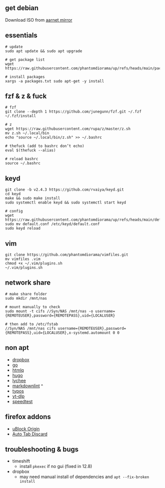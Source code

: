## get debian

Download ISO from [aarnet mirror](https://mirror.aarnet.edu.au/pub/debian-cd/current-live/amd64/iso-hybrid/)

## essentials

```
# update
sudo apt update && sudo apt upgrade

# get package list
wget https://raw.githubusercontent.com/phantomdiorama/up/refs/heads/main/packages.txt

# install packages
xargs -a packages.txt sudo apt-get -y install
```

## fzf & z & fuck

```
# fzf
git clone --depth 1 https://github.com/junegunn/fzf.git ~/.fzf
~/.fzf/install

# z
wget https://raw.githubusercontent.com/rupa/z/master/z.sh
mv z.sh ~/.local/bin
echo "source ~/.local/bin/z.sh" >> ~/.bashrc

# thefuck (add to bashrc don’t echo)
eval $(thefuck --alias)

# reload bashrc
source ~/.bashrc
```

## keyd

```
git clone -b v2.4.3 https://github.com/rvaiya/keyd.git
cd keyd
make && sudo make install
sudo systemctl enable keyd && sudo systemctl start keyd

# config
wget https://raw.githubusercontent.com/phantomdiorama/up/refs/heads/main/default.conf
sudo mv default.conf /etc/keyd/default.conf
sudo keyd reload
```

## vim

```
git clone https://github.com/phantomdiorama/vimfiles.git
mv vimfiles .vim
chmod +x ~/.vim/plugins.sh
~/.vim/plugins.sh
```

## network share

```
# make share folder
sudo mkdir /mnt/nas

# mount manually to check
sudo mount -t cifs //Syn/NAS /mnt/nas -o username={REMOTEUSER},password={REMOTEPASS},uid={LOCALUSER}

# then add to /etc/fstab
//Syn/NAS /mnt/nas cifs username={REMOTEUSER},password={REMOTEPASS},uid={LOCALUSER},x-systemd.automount 0 0
```

## non apt

- [dropbox](https://linux.dropbox.com/packages/debian/)
- [go](https://go.dev/)
- [htmlq](https://github.com/mgdm/htmlq)
- [hugo](https://github.com/gohugoio/hugo)
- [lychee](https://github.com/lycheeverse/lychee)
- [markdownlint](https://github.com/igorshubovych/markdownlint-cli) ^
- [typos](https://github.com/crate-ci/typos/releases)
- [yt-dlp](https://github.com/yt-dlp/yt-dlp)
- [speedtest](https://www.speedtest.net/apps/cli)

## firefox addons

- [uBlock Origin](https://addons.mozilla.org/en-US/firefox/addon/ublock-origin/) 
- [Auto Tab Discard](https://addons.mozilla.org/en-US/firefox/addon/auto-tab-discard/)

## troubleshooting & bugs

- timeshift
    - install `pkexec` if no gui (fixed in 12.8)
- dropbox
    - may need manual install of dependencies and `apt --fix-broken install`

